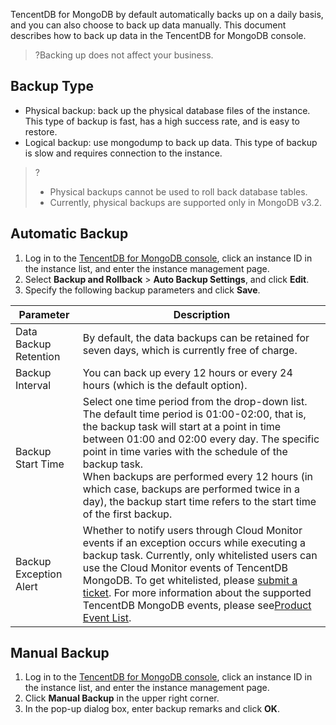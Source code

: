 
TencentDB for MongoDB by default automatically backs up on a daily basis, and you can also choose to back up data manually. This document describes how to back up data in the TencentDB for MongoDB console.
>?Backing up does not affect your business.

## Backup Type
- Physical backup: back up the physical database files of the instance. This type of backup is fast, has a high success rate, and is easy to restore.
- Logical backup: use mongodump to back up data. This type of backup is slow and requires connection to the instance.
>?
>- Physical backups cannot be used to roll back database tables.
>- Currently, physical backups are supported only in MongoDB v3.2.

## Automatic Backup
1. Log in to the [TencentDB for MongoDB console](https://console.cloud.tencent.com/mongodb), click an instance ID in the instance list, and enter the instance management page.
2. Select **Backup and Rollback** > **Auto Backup Settings**, and click **Edit**.
3. Specify the following backup parameters and click **Save**.
<table>
<thead><tr><th>Parameter</th><th>Description</th></tr></thead>
<tbody><tr>
<td>Data Backup Retention</td><td>By default, the data backups can be retained for seven days, which is currently free of charge.</td></tr>
<tr>
<td>Backup Interval</td><td>You can back up every 12 hours or every 24 hours (which is the default option).</td></tr>
<tr>
<td>Backup Start Time</td>
<td>Select one time period from the drop-down list. The default time period is 01:00-02:00, that is, the backup task will start at a point in time between 01:00 and 02:00 every day. The specific point in time varies with the schedule of the backup task.<br>When backups are performed every 12 hours (in which case, backups are performed twice in a day), the backup start time refers to the start time of the first backup.</td></tr>
<tr>
<td>Backup Exception Alert</td>
<td>Whether to notify users through Cloud Monitor events if an exception occurs while executing a backup task. Currently, only whitelisted users can use the Cloud Monitor events of TencentDB MongoDB. To get whitelisted, please <a href="https://console.cloud.tencent.com/workorder/category">submit a ticket</a>. For more information about the supported TencentDB MongoDB events, please see<a href="https://intl.cloud.tencent.com/document/product/248/32823">Product Event List</a>.</td></tr>
</tbody></table>

## Manual Backup
1. Log in to the [TencentDB for MongoDB console](https://console.cloud.tencent.com/mongodb), click an instance ID in the instance list, and enter the instance management page.
2. Click **Manual Backup** in the upper right corner.
3. In the pop-up dialog box, enter backup remarks and click **OK**.

